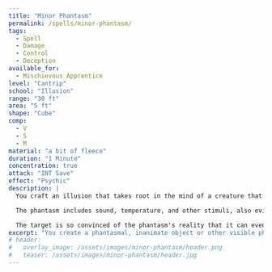 ```yaml
---
title: "Minor Phantasm"
permalink: /spells/minor-phantasm/
tags:
  - Spell
  - Damage
  - Control
  - Deception
available_for:
  - Mischievous Apprentice
level: "Cantrip"
school: "Illusion"
range: "30 ft"
area: "5 ft"
shape: "Cube"
comp:
  - V
  - S
  - M
material: "a bit of fleece"
duration: "1 Minute"
concentration: true
attack: "INT Save"
effect: "Psychic"
description: |
  You craft an illusion that takes root in the mind of a creature that you can see within range. The target must make an Intelligence saving throw. On a failed save, you create or modify an inanimate object, living creature, or other visible phenomenon of your choice that is no larger than a 5-foot cube. The phantasm is perceivable only to the target for the duration. This spell has no effect on undead or constructs.

  The phantasm includes sound, temperature, and other stimuli, also evident only to the creature, and the target treats the phantasm as if it were real. The target rationalizes any illogical outcomes from interacting with the phantasm. For example, a target attempting to sit on a phantasmal chair will fall, but still believe that the chair exists. The target comes up with another explanation for its fall - it slipped, someone pulled the chair from behind it, or the target simply misjudged the chair's position.

  The target is so convinced of the phantasm's reality that it can even take damage from the illusion: it takes 1d4 psychic damage if it is in the phantasm's area, provided that the illusion is of a hazard that could logically deal damage, such as fire, a pool of acid, or lava. Upon taking damage or a succeeding an Intelligence (Investigation) check against your spell save DC to examine it, the target realizes that the phantasm is an illusion, and the spell ends.
excerpt: "You create a phantasmal, inanimate object or other visible phenomenon of your choice that is perceivable only to the target."
# header:
#   overlay_image: /assets/images/minor-phantasm/header.png
#   teaser: /assets/images/minor-phantasm/header.jpg
---
```

